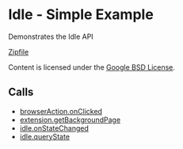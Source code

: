 
Idle - Simple Example
=======

Demonstrates the Idle API

[Zipfile](http://developer.chrome.com/extensions/examples/api/idle/idle_simple.zip)

Content is licensed under the [Google BSD License](http://code.google.com/google_bsd_license.html).

Calls
-----

* [browserAction.onClicked](http://developer.chrome.com/extensions/browserAction.html#event-onClicked)
* [extension.getBackgroundPage](http://developer.chrome.com/extensions/extension.html#method-getBackgroundPage)
* [idle.onStateChanged](http://developer.chrome.com/extensions/idle.html#event-onStateChanged)
* [idle.queryState](http://developer.chrome.com/extensions/idle.html#method-queryState)
